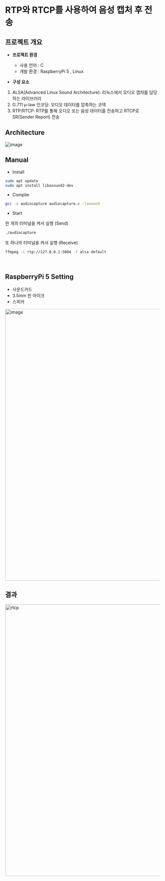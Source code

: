 # RTP와 RTCP를 사용하여 음성 캡처 후 전송

## 프로젝트 개요

- **프로젝트 환경**
	- 사용 언어 :  C
	- 개발 환경 :  RaspberryPi 5 , Linux

- **구성 요소**
1. ALSA(Advanced Linux Sound Architecture): 리눅스에서 오디오 캡처를 담당하는 라이브러리
2. G.711 µ-law 인코딩: 오디오 데이터를 압축하는 코덱
3. RTP/RTCP: RTP를 통해 오디오 또는 음성 데이터를 전송하고 RTCP로 SR(Sender Report) 전송

## Architecture
![image](https://github.com/user-attachments/assets/f32762d1-cf66-4241-bc57-8b3f9865d330)

## Manual

- Install
```bash
sudo apt update
sudo apt install libasound2-dev 
```

- Complie
```bash
gcc -o audiocapture audiocapture.c -lasound

```

- Start

한 개의 터미널을 켜서 실행 (Send)
```bash
./audiocapture
```
또 하나의 터미널을 켜서 실행 (Receive)
```bash
ffmpeg -i rtp://127.0.0.1:5004 -f alsa default
```

</br>

## RaspberryPi 5 Setting

- 사운드카드
- 3.5mm 핀 마이크
- 스피커
  
<img width="884" alt="image" src="https://github.com/user-attachments/assets/ed5c69e9-2c98-4297-ba8f-4182d21f154d">

</br>

## 결과

<img width="884" alt="rtcp" src="https://github.com/user-attachments/assets/4aef5f9c-be53-414c-a2d8-fa6eac25c4cc">



